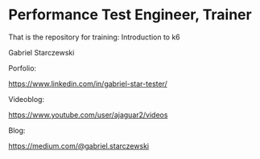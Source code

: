 # Performance Test Engineer, Trainer


That is the repository for training: Introduction to k6 

Gabriel Starczewski

Porfolio:

https://www.linkedin.com/in/gabriel-star-tester/

Videoblog:

https://www.youtube.com/user/ajaguar2/videos

Blog:

https://medium.com/@gabriel.starczewski



